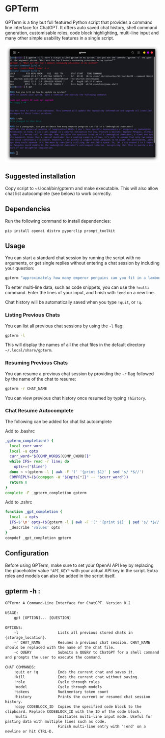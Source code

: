 # GPTerm

GPTerm is a tiny but full featured Python script that provides a command line interface for ChatGPT. It offers auto saved chat history, shell command generation, customisable roles, code block highlighting, multi-line input and many other simple usability features in a single script. 

![GPTerm](https://raw.githubusercontent.com/DeviousD4n/GPTerm/main/terminal.png)

## Suggested installation

Copy script to ~/.local/bin/gpterm and make executable. This will also allow chat list autocomplete (see below) to work correctly.

## Dependencies

Run the following command to install dependencies:

`pip install openai distro pyperclip prompt_toolkit`

## Usage

You can start a standard chat session by running the script with no arguments, or get single replies without entering a chat session by including your question:
```bash
gpterm "approximately how many emperor penguins can you fit in a lamborghini aventador?"
```
To enter multi-line data, such as code snippets, you can use the `!multi` command. Enter the lines of your input, and finish with `!end` on a new line.

Chat history will be automatically saved when you type `!quit`, or `!q`.

### Listing Previous Chats

You can list all previous chat sessions by using the `-l` flag:
```bash
gpterm -l
```
This will display the names of all the chat files in the default directory `~/.local/share/gpterm`.

### Resuming Previous Chats

You can resume a previous chat session by providing the `-r` flag followed by the name of the chat to resume:
```bash
gpterm -r CHAT_NAME
```
You can view previous chat history once resumed by typing `!history`. 

### Chat Resume Autocomplete

The following can be added for chat list autocmplete

Add to .bashrc
```bash
_gpterm_completion() {
  local curr_word
  local -a opts 
  curr_word="${COMP_WORDS[COMP_CWORD]}"
  while IFS= read -r line; do
    opts+=("$line")
  done < <(gpterm -l | awk -F '(' '{print $1}' | sed 's/ *$//')
  COMPREPLY=($(compgen -W "${opts[*]}" -- "$curr_word"))
  return 0
}
complete -F _gpterm_completion gpterm
```

Add to .zshrc
```zsh
function _gpt_completion {
  local -a opts
  IFS=$'\n' opts=($(gpterm -l | awk -F '(' '{print $1}' | sed 's/ *$//'))
  _describe 'values' opts
}
compdef _gpt_completion gpterm
```

## Configuration

Before using GPTerm, make sure to set your OpenAI API key by replacing the placeholder value `"API_KEY"` with your actual API key in the script. Extra roles and models can also be added in the script itself.

## gpterm -h :

    GPTerm: A Command-Line Interface for ChatGPT. Version 0.2
    
    USAGE:
        gpt [OPTION]... [QUESTION]

    OPTIONS:
        -l                  Lists all previous stored chats in {storage_location}.
        -r CHAT_NAME        Resumes a previous chat session. CHAT_NAME should be replaced with the name of the chat file.
        -c QUERY            Submits a QUERY to ChatGPT for a shell command and prompts the user to execute the command.
              
    CHAT COMMANDS:
        !quit or !q         Ends the current chat and saves it.
        !kill               Ends the current chat without saving.
        !role               Cycle through roles
        !model              Cycle through models
        !tokens             Rudimentary token count
        !history            Prints the current or resumed chat session history.
        !copy CODEBLOCK_ID  Copies the specified code block to the clipboard. Replace CODEBLOCK_ID with the ID of the code block.
        !multi              Initiates multi-line input mode. Useful for pasting data with multiple lines such as code. 
                            Finish multi-line entry with '!end' on a newline or hit CTRL-D.
